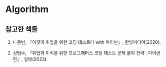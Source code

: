 # Algorithm

## 참고한 책들

1. 나동빈, 『이것이 취업을 위한 코딩 테스트다 with 파이썬』, 한빛미디어(2020).

2. 김범수, 『취업과 이직을 위한 프로그래머스 코딩 테스트 문제 풀이 전략 : 파이썬 편』, 길벗(2023).